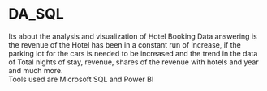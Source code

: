 # DA_SQL

Its about the analysis and visualization of Hotel Booking Data answering is the revenue of the Hotel has been in a constant run of increase, if the parking lot for the cars is needed to be increased and the trend in the data of Total nights of stay, revenue, shares of the revenue with hotels and year and much more. </br>
Tools used are Microsoft SQL and Power BI
